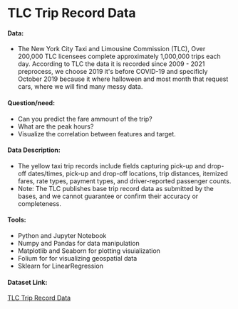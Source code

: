 # TLC Trip Record Data

#### Data:
* The New York City Taxi and Limousine Commission (TLC), Over 200,000 TLC licensees complete approximately 1,000,000 trips each day. According to TLC the data it is recorded since 2009 - 2021 preprocess, we choose 2019 it's before COVID-19 and specificly October 2019 because it where halloween and most month that request cars, where we will find many messy data.


#### Question/need:
* Can you predict the fare ammount of the trip?
* What are the peak hours?
* Visualize the correlation between features and target.

#### Data Description:
* The yellow taxi trip records include fields capturing pick-up and drop-off dates/times, pick-up and drop-off locations, trip distances, itemized fares, rate types, payment types, and driver-reported passenger counts.
* Note: The TLC publishes base trip record data as submitted by the bases, and we cannot guarantee or confirm their accuracy or completeness.


#### Tools:
*	Python and Jupyter Notebook 
*	Numpy and Pandas for data manipulation 
*	Matplotlib and Seaborn for plotting visuialization 
*	Folium for for visualizing geospatial data 
*	Sklearn for LinearRegression

#### Dataset Link:
[TLC Trip Record Data](https://www1.nyc.gov/site/tlc/about/tlc-trip-record-data.page)

